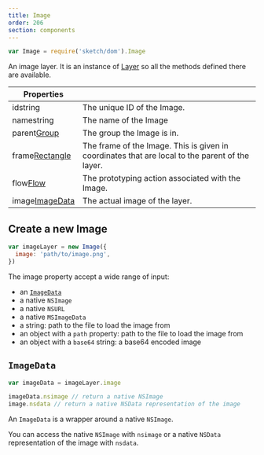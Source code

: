 ```yaml
---
title: Image
order: 206
section: components
---
```


```javascript
var Image = require('sketch/dom').Image
```

An image layer. It is an instance of [Layer](#layer) so all the methods defined there are available.

| Properties                                                 |                                                                                                 |
| ---------------------------------------------------------- | ----------------------------------------------------------------------------------------------- |
| id<span class="arg-type">string</span>                     | The unique ID of the Image.                                                                     |
| name<span class="arg-type">string</span>                   | The name of the Image                                                                           |
| parent<span class="arg-type">[Group](#group)</span>        | The group the Image is in.                                                                      |
| frame<span class="arg-type">[Rectangle](#rectangle)</span> | The frame of the Image. This is given in coordinates that are local to the parent of the layer. |
| flow<span class="arg-type">[Flow](#flow)</span>            | The prototyping action associated with the Image.                                               |
| image<span class="arg-type">[ImageData](#imagedata)</span> | The actual image of the layer.                                                                  |

## Create a new Image

```javascript
var imageLayer = new Image({
  image: 'path/to/image.png',
})
```

The image property accept a wide range of input:

* an [`ImageData`](#imagedata)
* a native `NSImage`
* a native `NSURL`
* a native `MSImageData`
* a string: path to the file to load the image from
* an object with a `path` property: path to the file to load the image from
* an object with a `base64` string: a base64 encoded image

## `ImageData`

```javascript
var imageData = imageLayer.image

imageData.nsimage // return a native NSImage
image.nsdata // return a native NSData representation of the image
```

An `ImageData` is a wrapper around a native `NSImage`.

You can access the native `NSImage` with `nsimage` or a native `NSData` representation of the image with `nsdata`.
